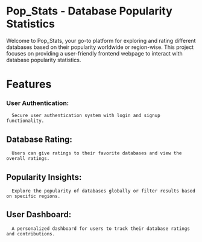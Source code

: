 # Pop_Stats - Database Popularity Statistics
Welcome to Pop_Stats, your go-to platform for exploring and rating different databases based on their popularity worldwide or region-wise. This project focuses on providing a user-friendly frontend webpage to interact with database popularity statistics.

# Features
### User Authentication: 
      Secure user authentication system with login and signup functionality.
## Database Rating:
      Users can give ratings to their favorite databases and view the overall ratings.
## Popularity Insights:
      Explore the popularity of databases globally or filter results based on specific regions.
## User Dashboard:
      A personalized dashboard for users to track their database ratings and contributions.
